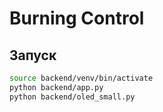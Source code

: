 # Burning Control

## Запуск

```bash
source backend/venv/bin/activate
python backend/app.py
python backend/oled_small.py
```
